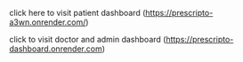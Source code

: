 click here to visit patient dashboard (https://prescripto-a3wn.onrender.com/)

click to visit doctor and admin dashboard (https://prescripto-dashboard.onrender.com)
